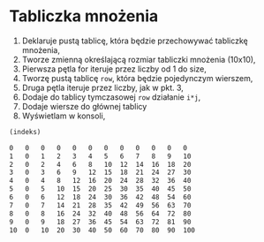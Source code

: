 
# Tabliczka mnożenia

1. Deklaruje pustą tablicę, która będzie przechowywać tabliczkę mnożenia,
2. Tworze zmienną określającą rozmiar tabliczki mnożenia (10x10),
3. Pierwsza pętla for iteruje przez liczby od 1 do size,
4. Tworzę pustą tablicę `row`, która będzie pojedynczym wierszem,
5. Druga pętla iteruje przez liczby, jak w pkt. 3,
6. Dodaje do tablicy tymczasowej `row`  działanie `i*j`,
7. Dodaje wiersze do głównej tablicy
8. Wyświetlam w konsoli,

```txt
(indeks)

0	0	0	0	0	0	0	0	0	0	0	0
1	0	1	2	3	4	5	6	7	8	9	10
2	0	2	4	6	8	10	12	14	16	18	20
3	0	3	6	9	12	15	18	21	24	27	30
4	0	4	8	12	16	20	24	28	32	36	40
5	0	5	10	15	20	25	30	35	40	45	50
6	0	6	12	18	24	30	36	42	48	54	60
7	0	7	14	21	28	35	42	49	56	63	70
8	0	8	16	24	32	40	48	56	64	72	80
9	0	9	18	27	36	45	54	63	72	81	90
10	0	10	20	30	40	50	60	70	80	90	100
```
